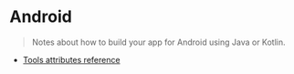 # Android
> Notes about how to build your app for Android using Java or Kotlin.

- [Tools attributes reference](./tools.md)
